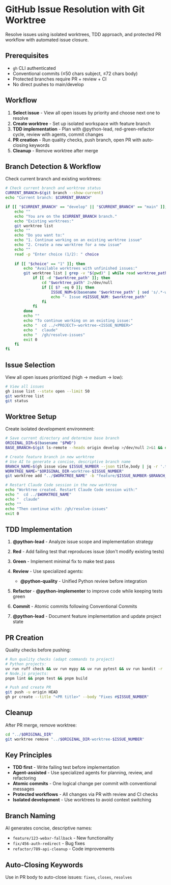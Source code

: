 # GitHub Issue Resolution with Git Worktree

Resolve issues using isolated worktrees, TDD approach, and protected PR workflow with automated issue closure.

## Prerequisites
- `gh` CLI authenticated
- Conventional commits (≤50 chars subject, ≤72 chars body) 
- Protected branches require PR + review + CI
- No direct pushes to main/develop

## Workflow

1. **Select issue** - View all open issues by priority and choose next one to resolve
2. **Create worktree** - Set up isolated workspace with feature branch 
3. **TDD implementation** - Plan with @python-lead, red-green-refactor cycle, review with agents, commit changes
4. **PR creation** - Run quality checks, push branch, open PR with auto-closing keywords
5. **Cleanup** - Remove worktree after merge

## Branch Detection & Workflow

Check current branch and existing worktrees:
```bash
# Check current branch and worktree status
CURRENT_BRANCH=$(git branch --show-current)
echo "Current branch: $CURRENT_BRANCH"

if [[ "$CURRENT_BRANCH" == "develop" || "$CURRENT_BRANCH" == "main" ]]; then
    echo ""
    echo "You are on the $CURRENT_BRANCH branch."
    echo "Existing worktrees:"
    git worktree list
    echo ""
    echo "Do you want to:"
    echo "1. Continue working on an existing worktree issue"
    echo "2. Create a new worktree for a new issue"
    echo ""
    read -p "Enter choice (1/2): " choice
    
    if [[ "$choice" == "1" ]]; then
        echo "Available worktrees with unfinished issues:"
        git worktree list | grep -v "$(pwd)" | while read worktree_path branch_info; do
            if [[ -d "$worktree_path" ]]; then
                cd "$worktree_path" 2>/dev/null
                if [[ $? -eq 0 ]]; then
                    ISSUE_NUM=$(basename "$worktree_path" | sed 's/.*-worktree-//')
                    echo "- Issue #$ISSUE_NUM: $worktree_path"
                fi
            fi
        done
        echo ""
        echo "To continue working on an existing issue:"
        echo "  cd ../<PROJECT>-worktree-<ISSUE_NUMBER>"
        echo "  claude"
        echo "  /gh/resolve-issues"
        exit 0
    fi
fi
```

## Issue Selection

View all open issues prioritized (high → medium → low):
```bash
# View all issues
gh issue list --state open --limit 50
git worktree list
git status
```

## Worktree Setup

Create isolated development environment:
```bash
# Save current directory and determine base branch
ORIGINAL_DIR=$(basename "$PWD")
BASE_BRANCH=$(git ls-remote --heads origin develop >/dev/null 2>&1 && echo "develop" || echo "main")

# Create feature branch in new worktree
# Use AI to generate a concise, descriptive branch name
BRANCH_NAME=$(gh issue view $ISSUE_NUMBER --json title,body | jq -r '.title + " " + (.body // "")' | head -c 200 | claude-code --prompt "Generate a concise git branch name (2-4 words, kebab-case) for this issue. Return only the branch name without prefix:" || echo "issue-$ISSUE_NUMBER")
WORKTREE_NAME="$ORIGINAL_DIR-worktree-$ISSUE_NUMBER"
git worktree add "../$WORKTREE_NAME" -b "feature/$ISSUE_NUMBER-$BRANCH_NAME" "origin/$BASE_BRANCH"

# Restart Claude Code session in the new worktree
echo "Worktree created. Restart Claude Code session with:"
echo "  cd ../$WORKTREE_NAME"
echo "  claude"
echo ""
echo "Then continue with: /gh/resolve-issues"
exit 0
```

## TDD Implementation

1. **@python-lead** - Analyze issue scope and implementation strategy
2. **Red** - Add failing test that reproduces issue (don't modify existing tests)
3. **Green** - Implement minimal fix to make test pass
4. **Review** - Use specialized agents:
   - **@python-quality** - Unified Python review before integration  
   
5. **Refactor** - **@python-implementer** to improve code while keeping tests green
6. **Commit** - Atomic commits following Conventional Commits
7. **@python-lead** - Document feature implementation and update project state

## PR Creation

Quality checks before pushing:
```bash
# Run quality checks (adapt commands to project)
# Python projects:
uv run ruff check && uv run mypy && uv run pytest && uv run bandit -r .
# Node.js projects:
pnpm lint && pnpm test && pnpm build

# Push and create PR
git push -u origin HEAD
gh pr create --title "<PR title>" --body "Fixes #$ISSUE_NUMBER"
```

## Cleanup

After PR merge, remove worktree:
```bash
cd "../$ORIGINAL_DIR"
git worktree remove "../$ORIGINAL_DIR-worktree-$ISSUE_NUMBER"
```

## Key Principles

- **TDD first** - Write failing test before implementation
- **Agent-assisted** - Use specialized agents for planning, review, and refactoring  
- **Atomic commits** - One logical change per commit with conventional messages
- **Protected workflows** - All changes via PR with review and CI checks
- **Isolated development** - Use worktrees to avoid context switching

## Branch Naming

AI generates concise, descriptive names:
- `feature/123-webxr-fallback` - New functionality
- `fix/456-auth-redirect` - Bug fixes  
- `refactor/789-api-cleanup` - Code improvements

## Auto-Closing Keywords

Use in PR body to auto-close issues: `fixes`, `closes`, `resolves`